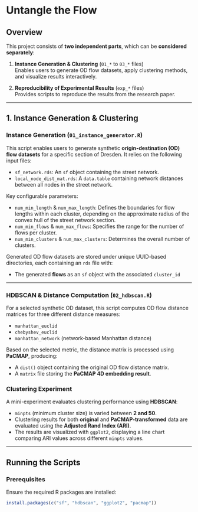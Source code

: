# Untangle the Flow

## Overview
This project consists of **two independent parts**, which can be **considered separately**:

1. **Instance Generation & Clustering** (`01_*` to `03_*` files)  
   Enables users to generate OD flow datasets, apply clustering methods, and visualize results interactively.

2. **Reproducibility of Experimental Results** (`exp_*` files)  
   Provides scripts to reproduce the results from the research paper.


---

## 1. Instance Generation & Clustering

### Instance Generation (`01_instance_generator.R`)
This script enables users to generate synthetic **origin-destination (OD) flow datasets** for a specific section of Dresden. It relies on the following input files:

- `sf_network.rds`: An `sf` object containing the street network.
- `local_node_dist_mat.rds`: A  `data.table` containing network distances between all nodes in the street network.

Key configurable parameters:

- `num_min_length` & `num_max_length`: Defines the boundaries for flow lengths within each cluster, depending on the approximate radius of the convex hull of the street network section.
- `num_min_flows` & `num_max_flows`: Specifies the range for the number of flows per cluster.
- `num_min_clusters` & `num_max_clusters`: Determines the overall number of clusters.

Generated OD flow datasets are stored under unique UUID-based directories, each containing an `rds` file with:
- The generated **flows** as an `sf` object with the associated `cluster_id`

---

### HDBSCAN & Distance Computation (`02_hdbscan.R`)
For a selected synthetic OD dataset, this script computes OD flow distance matrices for three different distance measures:
- `manhattan_euclid`
- `chebyshev_euclid`
- `manhattan_network` (network-based Manhattan distance)

Based on the selected metric, the distance matrix is processed using **PaCMAP**, producing:
- A `dist()` object containing the original OD flow distance matrix.
- A `matrix` file storing the **PaCMAP 4D embedding result**.

### Clustering Experiment
A mini-experiment evaluates clustering performance using **HDBSCAN**:
- `minpts` (minimum cluster size) is varied between **2 and 50**.
- Clustering results for both **original** and **PaCMAP-transformed** data are evaluated using the **Adjusted Rand Index (ARI)**.
- The results are visualized with `ggplot2`, displaying a line chart comparing ARI values across different `minpts` values.

---

## Running the Scripts

### Prerequisites
Ensure the required R packages are installed:
```r
install.packages(c("sf", "hdbscan", "ggplot2", "pacmap"))
